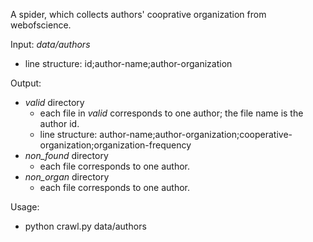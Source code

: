 A spider, which collects authors' cooprative organization from webofscience.

Input: _data/authors_

* line structure: id;author-name;author-organization

Output: 

* _valid_ directory
	* each file in _valid_ corresponds to one author; the file name is the author id.
	* line structure: author-name;author-organization;cooperative-organization;organization-frequency
* _non_found_ directory
	* each file corresponds to one author.
* _non_organ_ directory
	* each file corresponds to one author.

Usage:

* python crawl.py data/authors
